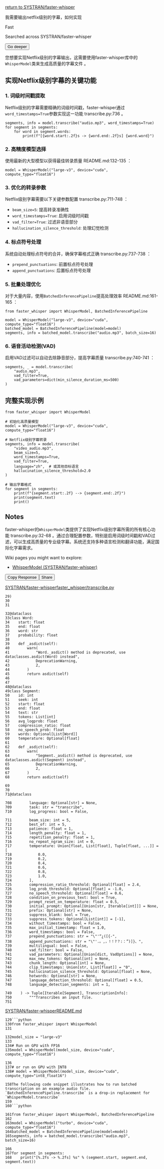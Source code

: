 [return to SYSTRAN/faster-whisper](/SYSTRAN/faster-whisper)

我需要输出netflix级别的字幕，如何实现

Fast

Searched across SYSTRAN/faster-whisper

<button>Go deeper</button>

您想要实现Netflix级别的字幕输出，这需要使用faster-whisper库中的`WhisperModel`类来生成高质量的字幕文件 。

## 实现Netflix级别字幕的关键功能

### 1\. 词级时间戳提取

Netflix级别的字幕需要精确的词级时间戳，faster-whisper通过`word_timestamps=True`参数实现这一功能 transcribe.py:736 。

```
segments, info = model.transcribe("audio.mp3", word_timestamps=True)  
for segment in segments:  
    for word in segment.words:  
        print(f"[{word.start:.2f}s -> {word.end:.2f}s] {word.word}")
```

### 2\. 高精度模型选择

使用最新的大型模型以获得最佳转录质量 README.md:132-135 ：

```
model = WhisperModel("large-v3", device="cuda", compute_type="float16")
```

### 3\. 优化的转录参数

Netflix级别字幕需要以下关键参数配置 transcribe.py:711-748 ：

* `beam_size=5`: 提高转录准确性
* `word_timestamps=True`: 启用词级时间戳
* `vad_filter=True`: 过滤非语音部分
* `hallucination_silence_threshold`: 处理幻觉检测

### 4\. 标点符号处理

系统自动处理标点符号的合并，确保字幕格式正确 transcribe.py:737-738 ：

* `prepend_punctuations`: 前置标点符号处理
* `append_punctuations`: 后置标点符号处理

### 5\. 批量处理优化

对于大量内容，使用`BatchedInferencePipeline`提高处理效率 README.md:161-165 ：

```
from faster_whisper import WhisperModel, BatchedInferencePipeline  
  
model = WhisperModel("large-v3", device="cuda", compute_type="float16")  
batched_model = BatchedInferencePipeline(model=model)  
segments, info = batched_model.transcribe("audio.mp3", batch_size=16)
```

### 6\. 语音活动检测(VAD)

启用VAD过滤可以自动去除静音部分，提高字幕质量 transcribe.py:740-741 ：

```
segments, _ = model.transcribe(  
    "audio.mp3",   
    vad_filter=True,  
    vad_parameters=dict(min_silence_duration_ms=500)  
)
```

## 完整实现示例

```
from faster_whisper import WhisperModel  
  
# 初始化高质量模型  
model = WhisperModel("large-v3", device="cuda", compute_type="float16")  
  
# Netflix级别字幕转录  
segments, info = model.transcribe(  
    "video_audio.mp3",  
    beam_size=5,  
    word_timestamps=True,  
    vad_filter=True,  
    language="zh",  # 或其他目标语言  
    hallucination_silence_threshold=2.0  
)  
  
# 输出字幕格式  
for segment in segments:  
    print(f"{segment.start:.2f} --> {segment.end:.2f}")  
    print(segment.text)  
    print()
```

## Notes

faster-whisper的`WhisperModel`类提供了实现Netflix级别字幕所需的所有核心功能 transcribe.py:32-68 。通过合理配置参数，特别是启用词级时间戳和VAD过滤，可以生成高质量的专业级字幕。系统还支持多种语言检测和翻译功能，满足国际化字幕需求。

Wiki pages you might want to explore:

* [WhisperModel (SYSTRAN/faster-whisper)](/SYSTRAN/faster-whisper/3.1-whispermodel)

<button>Copy Response</button><button>Share</button>

[SYSTRAN/faster-whisper](https://github.com/SYSTRAN/faster-whisper)[faster\_whisper/transcribe.py](https://github.com/SYSTRAN/faster-whisper/blob/1383fd4d/faster_whisper/transcribe.py)

```
29)
30
31
```

```
32@dataclass
33class Word:
34    start: float
35    end: float
36    word: str
37    probability: float
38
39    def _asdict(self):
40        warn(
41            "Word._asdict() method is deprecated, use dataclasses.asdict(Word) instead",
42            DeprecationWarning,
43            2,
44        )
45        return asdict(self)
46
47
48@dataclass
49class Segment:
50    id: int
51    seek: int
52    start: float
53    end: float
54    text: str
55    tokens: List[int]
56    avg_logprob: float
57    compression_ratio: float
58    no_speech_prob: float
59    words: Optional[List[Word]]
60    temperature: Optional[float]
61
62    def _asdict(self):
63        warn(
64            "Segment._asdict() method is deprecated, use dataclasses.asdict(Segment) instead",
65            DeprecationWarning,
66            2,
67        )
68        return asdict(self)
```

```
69
70
71@dataclass
```


```
708        language: Optional[str] = None,
709        task: str = "transcribe",
710        log_progress: bool = False,
```

```
711        beam_size: int = 5,
712        best_of: int = 5,
713        patience: float = 1,
714        length_penalty: float = 1,
715        repetition_penalty: float = 1,
716        no_repeat_ngram_size: int = 0,
717        temperature: Union[float, List[float], Tuple[float, ...]] = [
718            0.0,
719            0.2,
720            0.4,
721            0.6,
722            0.8,
723            1.0,
724        ],
725        compression_ratio_threshold: Optional[float] = 2.4,
726        log_prob_threshold: Optional[float] = -1.0,
727        no_speech_threshold: Optional[float] = 0.6,
728        condition_on_previous_text: bool = True,
729        prompt_reset_on_temperature: float = 0.5,
730        initial_prompt: Optional[Union[str, Iterable[int]]] = None,
731        prefix: Optional[str] = None,
732        suppress_blank: bool = True,
733        suppress_tokens: Optional[List[int]] = [-1],
734        without_timestamps: bool = False,
735        max_initial_timestamp: float = 1.0,
736        word_timestamps: bool = False,
737        prepend_punctuations: str = "\"'“¿([{-",
738        append_punctuations: str = "\"'.。,，!！?？:：”)]}、",
739        multilingual: bool = False,
740        vad_filter: bool = False,
741        vad_parameters: Optional[Union[dict, VadOptions]] = None,
742        max_new_tokens: Optional[int] = None,
743        chunk_length: Optional[int] = None,
744        clip_timestamps: Union[str, List[float]] = "0",
745        hallucination_silence_threshold: Optional[float] = None,
746        hotwords: Optional[str] = None,
747        language_detection_threshold: Optional[float] = 0.5,
748        language_detection_segments: int = 1,
```

```
749    ) -> Tuple[Iterable[Segment], TranscriptionInfo]:
750        """Transcribes an input file.
751
```

[SYSTRAN/faster-whisper](https://github.com/SYSTRAN/faster-whisper)[README.md](https://github.com/SYSTRAN/faster-whisper/blob/1383fd4d/README.md)

    129```python
    130from faster_whisper import WhisperModel
    131

```
132model_size = "large-v3"
133
134# Run on GPU with FP16
135model = WhisperModel(model_size, device="cuda", compute_type="float16")
```

```
136
137# or run on GPU with INT8
138# model = WhisperModel(model_size, device="cuda", compute_type="int8_float16")
```


    158The following code snippet illustrates how to run batched transcription on an example audio file. `BatchedInferencePipeline.transcribe` is a drop-in replacement for `WhisperModel.transcribe`
    159
    160```python

```
161from faster_whisper import WhisperModel, BatchedInferencePipeline
162
163model = WhisperModel("turbo", device="cuda", compute_type="float16")
164batched_model = BatchedInferencePipeline(model=model)
165segments, info = batched_model.transcribe("audio.mp3", batch_size=16)
```

```
166
167for segment in segments:
168    print("[%.2fs -> %.2fs] %s" % (segment.start, segment.end, segment.text))
```